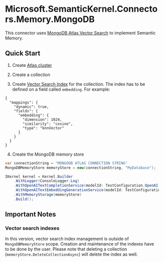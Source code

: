 ﻿# Microsoft.SemanticKernel.Connectors.Memory.MongoDB

This connector uses [MongoDB Atlas Vector Search](https://www.mongodb.com/products/platform/atlas-vector-search) to implement Semantic Memory.

## Quick Start

1. Create [Atlas cluster](https://www.mongodb.com/docs/atlas/getting-started/)

2. Create a collection

3. Create [Vector Search Index](https://www.mongodb.com/docs/atlas/atlas-search/field-types/knn-vector/) for the collection.
The index has to be defined on a field called ```embedding```. For example:
```
{
  "mappings": {
    "dynamic": true,
    "fields": {
      "embedding": {
        "dimension": 1024,
        "similarity": "cosine",
        "type": "knnVector"
      }
    }
  }
}
```

4. Create the MongoDB memory store
```csharp
var connectionString = "MONGODB ATLAS CONNECTION STRING"
MongoDBMemoryStore memoryStore = new(connectionString, "MyDatabase");

IKernel kernel = Kernel.Builder
    .WithLogger(ConsoleLogger.Log)
    .WithOpenAITextCompletionService(modelId: TestConfiguration.OpenAI.ModelId, apiKey: TestConfiguration.OpenAI.ApiKey)
    .WithOpenAITextEmbeddingGenerationService(modelId: TestConfiguration.OpenAI.EmbeddingModelId, apiKey: TestConfiguration.OpenAI.ApiKey)
    .WithMemoryStorage(memoryStore)
    .Build();
```

## Important Notes

### Vector search indexes
In this version, vector search index management is outside of ```MongoDBMemoryStore``` scope.
Creation and maintenance of the indexes have to be done by the user. Please note that deleting a collection
(```memoryStore.DeleteCollectionAsync```) will delete the index as well.
